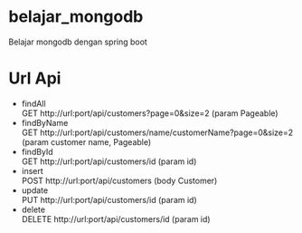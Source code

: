# belajar_mongodb
Belajar mongodb dengan spring boot

# Url Api 
- findAll  
  GET http://url:port/api/customers?page=0&size=2 (param Pageable)
- findByName  
  GET http://url:port/api/customers/name/customerName?page=0&size=2 (param customer name, Pageable)
- findById  
  GET http://url:port/api/customers/id (param id)
- insert  
  POST http://url:port/api/customers (body Customer)
- update  
  PUT http://url:port/api/customers/id (param id)
- delete  
  DELETE http://url:port/api/customers/id (param id)
